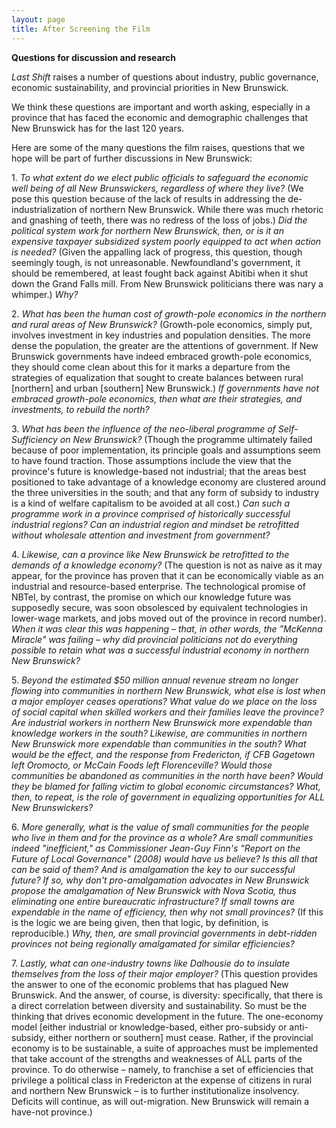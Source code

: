 ```yaml
---
layout: page
title: After Screening the Film
---
```


<p><strong>Questions for discussion and research</strong></p>
<p>
    <em>Last Shift</em>
    raises a number of questions about industry, public governance, economic sustainability, and provincial priorities in New Brunswick.
</p>
<p>
    We think these questions are important and worth asking, especially in a province that has faced the economic and demographic challenges that New Brunswick
    has for the last 120 years.
</p>
<p>
    Here are some of the many questions the film raises, questions that we hope will be part of further discussions in New Brunswick:
</p>
<p>
    1. <em>To what extent do we elect public officials to safeguard the economic well being of all New Brunswickers, regardless of where they live?</em> (We
    pose this question because of the lack of results in addressing the de-industrialization of northern New Brunswick. While there was much rhetoric and
    gnashing of teeth, there was no redress of the loss of jobs.)
    <em>
        Did the political system work for northern New Brunswick, then, or is it an expensive taxpayer subsidized system poorly equipped to act when action is
        needed?
    </em>
    (Given the appalling lack of progress, this question, though seemingly tough, is not unreasonable. Newfoundland's government, it should be remembered, at
    least fought back against Abitibi when it shut down the Grand Falls mill. From New Brunswick politicians there was nary a whimper.) <em>Why?</em>
</p>
<p>
    2. <em>What has been the human cost of growth-pole economics in the northern and rural areas of New Brunswick?</em> (Growth-pole economics, simply put,
    involves investment in key industries and population densities. The more dense the population, the greater are the attentions of government. If New
    Brunswick governments have indeed embraced growth-pole economics, they should come clean about this for it marks a departure from the strategies of
equalization that sought to create balances between rural [northern] and urban [southern] New Brunswick.)    <em>If governments have not embraced growth-pole economics, then what are their strategies, and investments, to rebuild the north?</em>
</p>
<p>
    3. <em>What has been the influence of the neo-liberal programme of Self-Sufficiency on New Brunswick?</em> (Though the programme ultimately failed because
    of poor implementation, its principle goals and assumptions seem to have found traction. Those assumptions include the view that the province's future is
    knowledge-based not industrial; that the areas best positioned to take advantage of a knowledge economy are clustered around the three universities in the
    south; and that any form of subsidy to industry is a kind of welfare capitalism to be avoided at all cost.)
    <em>
        Can such a programme work in a province comprised of historically successful industrial regions? Can an industrial region and mindset be retrofitted
        without wholesale attention and investment from government?
    </em>
</p>
<p>
    4. <em>Likewise, can a province like New Brunswick be retrofitted to the demands of a knowledge economy? </em>(The question is not as naive as it may
    appear, for the province has proven that it can be economically viable as an industrial and resource-based enterprise. The technological promise of NBTel,
    by contrast, the promise on which our knowledge future was supposedly secure, was soon obsolesced by equivalent technologies in lower-wage markets, and
    jobs moved out of the province in record number).
    <em>
        When it was clear this was happening &#8211; that, in other words, the "McKenna Miracle" was failing &#8211; why did provincial politicians not do everything
        possible to retain what was a successful industrial economy in northern New Brunswick?
    </em>
</p>
<p>
    5.
    <em>
        Beyond the estimated $50 million annual revenue stream no longer flowing into communities in northern New Brunswick, what else is lost when a major
        employer ceases operations? What value do we place on the loss of social capital when skilled workers and their families leave the province? Are
        industrial workers in northern New Brunswick more expendable than knowledge workers in the south? Likewise, are communities in northern New Brunswick
        more expendable than communities in the south? What would be the effect, and the response from Fredericton, if CFB Gagetown left Oromocto, or McCain
        Foods left Florenceville? Would those communities be abandoned as communities in the north have been? Would they be blamed for falling victim to global
        economic circumstances? What, then, to repeat, is the role of government in equalizing opportunities for ALL New Brunswickers?
    </em>
</p>
<p>
    6.
    <em>
        More generally, what is the value of small communities for the people who live in them and for the province as a whole? Are small communities indeed
        "inefficient," as Commissioner Jean-Guy Finn's "Report on the Future of Local Governance" (2008) would have us believe? Is this all that can be said of
        them? And is amalgamation the key to our successful future? If so, why don't pro-amalgamation advocates in New Brunswick propose the amalgamation of
        New Brunswick with Nova Scotia, thus eliminating one entire bureaucratic infrastructure? If small towns are expendable in the name of efficiency, then
        why not small provinces?
    </em>
(If this is the logic we are being given, then that logic, by definition, is reproducible.)    <em>Why, then, are small provincial governments in debt-ridden provinces not being regionally amalgamated for similar efficiencies?</em>
</p>
<p>
    7. <em>Lastly, what can one-industry towns like Dalhousie do to insulate themselves from the loss of their major employer?</em> (This question provides the
    answer to one of the economic problems that has plagued New Brunswick. And the answer, of course, is diversity: specifically, that there is a direct
    correlation between diversity and sustainability. So must be the thinking that drives economic development in the future. The one-economy model [either
    industrial or knowledge-based, either pro-subsidy or anti-subsidy, either northern or southern] must cease. Rather, if the provincial economy is to be
    sustainable, a suite of approaches must be implemented that take account of the strengths and weaknesses of ALL parts of the province. To do otherwise &#8211;
    namely, to franchise a set of efficiencies that privilege a political class in Fredericton at the expense of citizens in rural and northern New Brunswick &#8211;
    is to further institutionalize insolvency. Deficits will continue, as will out-migration. New Brunswick will remain a have-not province.)
</p>
